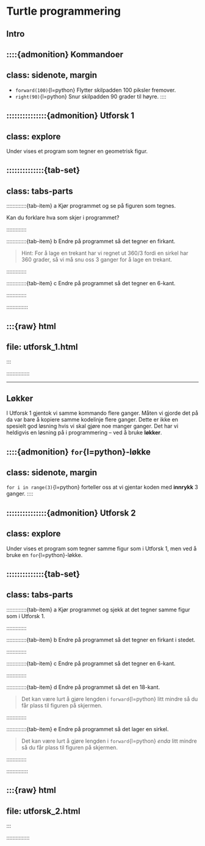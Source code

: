 # Turtle programmering


## Intro

::::{admonition} Kommandoer
---
class: sidenote, margin
---
* `forward(100)`{l=python} Flytter skilpadden 100 piksler fremover.
* `right(90)`{l=python} Snur skilpadden 90 grader til høyre.
::::

:::::::::::::::{admonition} Utforsk 1
---
class: explore
---
Under vises et program som tegner en geometrisk figur.

::::::::::::::{tab-set}
---
class: tabs-parts
---
:::::::::::::{tab-item} a
Kjør programmet og se på figuren som tegnes. 

Kan du forklare hva som skjer i programmet?

:::::::::::::

:::::::::::::{tab-item} b
Endre på programmet så det tegner en firkant.

> Hint: For å lage en trekant har vi regnet ut $360 / 3$ fordi en sirkel har 360 grader, så vi må snu oss 3 ganger for å lage en trekant.

:::::::::::::


:::::::::::::{tab-item} c
Endre på programmet så det tegner en 6-kant.

:::::::::::::


::::::::::::::

:::{raw} html
---
file: utforsk_1.html
---
:::



:::::::::::::::


---


## Løkker
I Utforsk 1 gjentok vi samme kommando flere ganger. Måten vi gjorde det på da var bare å kopiere samme kodelinje flere ganger. Dette er ikke en spesielt god løsning hvis vi skal gjøre noe manger ganger. Det har vi heldigvis en løsning på i programmering – ved å bruke **løkker**. 


::::{admonition} `for`{l=python}-løkke
---
class: sidenote, margin
---
`for i in range(3)`{l=python} forteller oss at vi gjentar koden med **innrykk** 3 ganger. 
::::

:::::::::::::::{admonition} Utforsk 2
---
class: explore
---
Under vises et program som tegner samme figur som i Utforsk 1, men ved å bruke en `for`{l=python}-løkke.

::::::::::::::{tab-set}
---
class: tabs-parts
---
:::::::::::::{tab-item} a
Kjør programmet og sjekk at det tegner samme figur som i Utforsk 1.

:::::::::::::


:::::::::::::{tab-item} b
Endre på programmet så det tegner en firkant i stedet.

:::::::::::::


:::::::::::::{tab-item} c
Endre på programmet så det tegner en 6-kant.

:::::::::::::


:::::::::::::{tab-item} d
Endre på programmet så det en 18-kant.

> Det kan være lurt å gjøre lengden i `forward`{l=python} litt mindre så du får plass til figuren på skjermen.

:::::::::::::


:::::::::::::{tab-item} e
Endre på programmet så det lager en sirkel.

> Det kan være lurt å gjøre lengden i `forward`{l=python} *enda* litt mindre så du får plass til figuren på skjermen.

:::::::::::::

::::::::::::::


:::{raw} html
---
file: utforsk_2.html
---
:::


:::::::::::::::